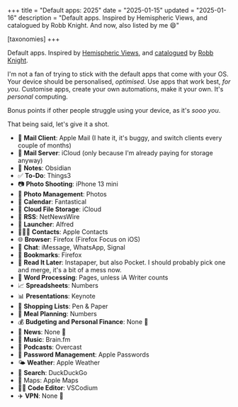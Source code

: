 +++
title = "Default apps: 2025"
date = "2025-01-15"
updated = "2025-01-16"
description = "Default apps. Inspired by Hemispheric Views, and catalogued by Robb Knight. And now, also listed by me 😄"

[taxonomies]
+++

Default apps. Inspired by [Hemispheric Views](https://listen.hemisphericviews.com/097), and [catalogued](https://defaults.rknight.me/) by [Robb Knight](https://rknight.me/). 

I'm not a fan of trying to stick with the default apps that come with your OS. Your device should be personalised, *optimised*. Use apps that work best, *for you*. Customise apps, create your own automations, make it your own. It's *personal* computing.

Bonus points if other people struggle using your device, as it's *sooo you*.

That being said, let's give it a shot.

- 📨 **Mail Client**: Apple Mail (I hate it, it's buggy, and switch clients every couple of months)
- 📮 **Mail Server**: iCloud (only because I'm already paying for storage anyway)
- 📝 **Notes**: Obsidian
- ✅ **To-Do**: Things3
- 📷 **Photo Shooting**: iPhone 13 mini
- 🎨 **Photo Management**: Photos
- 📆 **Calendar**: Fantastical
- 📁 **Cloud File Storage**: iCloud
- 📖 **RSS**: NetNewsWire
- 🚀 **Launcher**: Alfred
- 🙍🏻‍♂️ **Contacts**: Apple Contacts
- 🌐 **Browser**: Firefox (Firefox Focus on iOS)
- 💬 **Chat**: iMessage, WhatsApp, Signal
- 🔖 **Bookmarks**: Firefox
- 📑 **Read It Later**: Instapaper, but also Pocket. I should probably pick one and merge, it's a bit of a mess now.
- 📜 **Word Processing**: Pages, unless iA Writer counts
- 📈 **Spreadsheets**: Numbers
- 📊 **Presentations**: Keynote
- 🛒 **Shopping Lists**: Pen & Paper
- 🍴 **Meal Planning**: Numbers
- 💰 **Budgeting and Personal Finance**: None 🚫
- 📰 **News**: None 🚫
- 🎵 **Music**: Brain.fm
- 🎤 **Podcasts**: Overcast
- 🔐 **Password Management**: Apple Passwords
- 🌤️ **Weather**: Apple Weather
- 🔎 **Search**: DuckDuckGo
- 🧭 Maps: Apple Maps
- 🧑‍💻 **Code Editor**: VSCodium
- ✈️ **VPN**: None 🚫